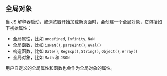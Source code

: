 ## 全局对象

当 JS 解释器启动，或浏览器开始加载新页面时，会创建一个全局对象，它包括如下初始属性：

- 全局属性，比如 `undefined`, `Infinity`, `NaN`
- 全局函数，比如 `isNaN()`, `parseInt()`, `eval()`
- 构造函数，比如 `Date()`, `RegExp()`, `String()`, `Object()`, `Array()`
- 全局对象，比如 `Math` 和 `JSON`

用户自定义的全局属性和函数也会作为全局对象的属性。